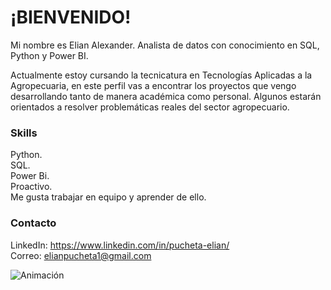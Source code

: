 #  ¡BIENVENIDO!

Mi nombre es Elian Alexander.
Analista de datos con conocimiento en SQL, Python y Power BI. 

Actualmente estoy cursando la tecnicatura en Tecnologías Aplicadas a la Agropecuaria, en este perfil vas a encontrar los proyectos que vengo desarrollando tanto de manera académica como personal. Algunos estarán orientados a resolver problemáticas reales del sector agropecuario.

### Skills

Python. \
SQL. \
Power Bi. \
Proactivo. \
Me gusta trabajar en equipo y aprender de ello.

### Contacto
LinkedIn: https://www.linkedin.com/in/pucheta-elian/ \
Correo: elianpucheta1@gmail.com

![Animación](https://media2.giphy.com/media/v1.Y2lkPTc5MGI3NjExYjJlZjdwbTdmem94MWR6aDV3aHNoOWRudTN6eTZ5Z3lkbnR4bDMyayZlcD12MV9pbnRlcm5hbF9naWZfYnlfaWQmY3Q9Zw/VF0WIRjfwvFERopBFY/giphy.gif)
<!---
eliancba/eliancba is a ✨ special ✨ repository because its `README.md` (this file) appears on your GitHub profile.
You can click the Preview link to take a look at your changes.
--->
